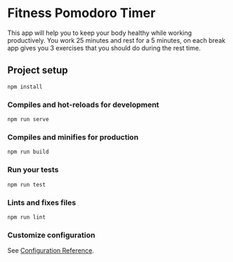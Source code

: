 # Fitness Pomodoro Timer

This app will help you to keep your body healthy while working productively. You work 25 minutes and rest for a 5  minutes, on each break app gives you 3 exercises that you should do during the rest time.

## Project setup
```
npm install
```

### Compiles and hot-reloads for development
```
npm run serve
```

### Compiles and minifies for production
```
npm run build
```

### Run your tests
```
npm run test
```

### Lints and fixes files
```
npm run lint
```

### Customize configuration
See [Configuration Reference](https://cli.vuejs.org/config/).
